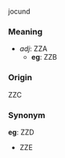 jocund
### Meaning
+ _adj_: ZZA
    + __eg__: ZZB

### Origin

ZZC

### Synonym

__eg__: ZZD

+ ZZE


